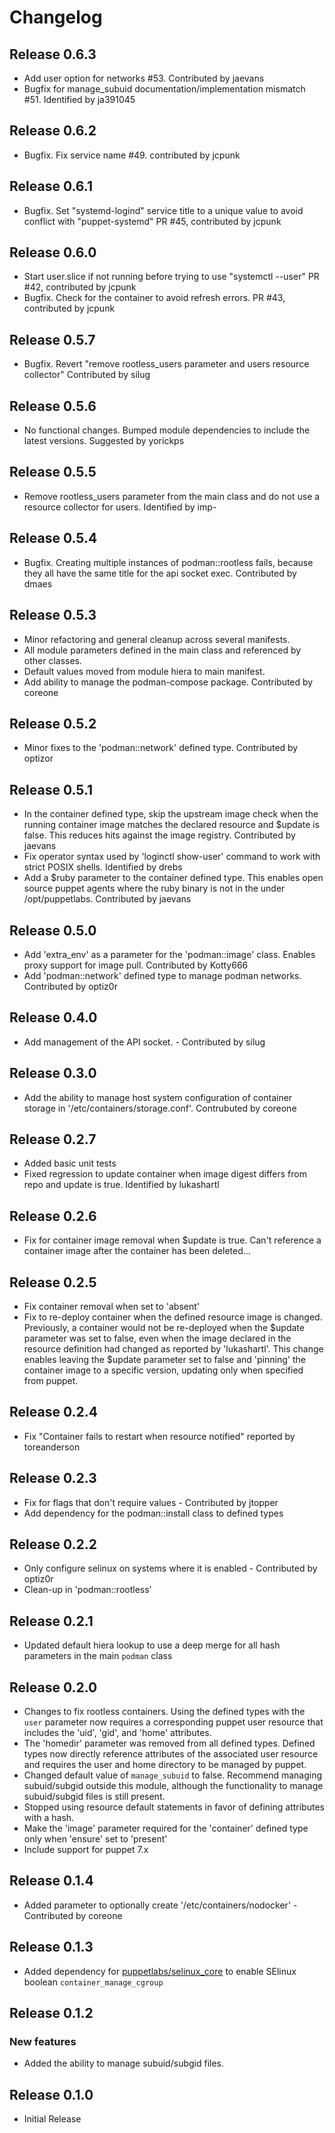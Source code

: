 # Changelog

## Release 0.6.3

 - Add user option for networks #53. Contributed by jaevans
 - Bugfix for manage_subuid documentation/implementation mismatch #51. Identified by ja391045

## Release 0.6.2

- Bugfix. Fix service name #49. contributed by jcpunk

## Release 0.6.1

- Bugfix. Set "systemd-logind" service title to a unique value to avoid conflict with "puppet-systemd"
  PR #45, contributed by jcpunk

## Release 0.6.0

- Start user.slice if not running before trying to use "systemctl --user" PR #42, contributed by jcpunk
- Bugfix. Check for the container to avoid refresh errors. PR #43, contributed by jcpunk

## Release 0.5.7

- Bugfix. Revert "remove rootless_users parameter and users resource collector" Contributed by silug

## Release 0.5.6

- No functional changes.  Bumped module dependencies to include the latest versions.  Suggested by yorickps

## Release 0.5.5

- Remove rootless_users parameter from the main class and do not use a resource collector for users. Identified by imp-

## Release 0.5.4

- Bugfix. Creating multiple instances of podman::rootless fails, because they all have the same title for the api socket exec.
  Contributed by dmaes

## Release 0.5.3

- Minor refactoring and general cleanup across several manifests.
- All module parameters defined in the main class and referenced by other classes.
- Default values moved from module hiera to main manifest.
- Add ability to manage the podman-compose package.  Contributed by coreone

## Release 0.5.2

- Minor fixes to the 'podman::network' defined type.  Contributed by optizor

## Release 0.5.1

- In the container defined type, skip the upstream image check when the running container image matches the
  declared resource and $update is false.  This reduces hits against the image registry.  Contributed by jaevans
- Fix operator syntax used by 'loginctl show-user' command to work with strict POSIX shells.  Identified by drebs
- Add a $ruby parameter to the container defined type.  This enables open source puppet agents where the ruby
  binary is not in the under /opt/puppetlabs.  Contributed by jaevans

## Release 0.5.0

- Add 'extra_env' as a parameter for the 'podman::image' class.  Enables proxy support for image pull. Contributed by Kotty666
- Add 'podman::network' defined type to manage podman networks.  Contributed by optiz0r

## Release 0.4.0

- Add management of the API socket. - Contributed by silug

## Release 0.3.0

- Add the ability to manage host system configuration of container storage in '/etc/containers/storage.conf'.
  Contrubuted by coreone

## Release 0.2.7

- Added basic unit tests
- Fixed regression to update container when image digest differs from repo and update is true.  Identified by lukashartl

## Release 0.2.6

- Fix for container image removal when $update is true.  Can't reference a container image after the
  container has been deleted...

## Release 0.2.5

- Fix container removal when set to 'absent'
- Fix to re-deploy container when the defined resource image is changed.  Previously, a container would
  not be re-deployed when the $update parameter was set to false, even when the image declared in the
  resource definition had changed as reported by 'lukashartl'.  This change enables leaving the $update
  parameter set to false and 'pinning' the container image to a specific version, updating only when
  specified from puppet.

## Release 0.2.4

- Fix "Container fails to restart when resource notified" reported by toreanderson

## Release 0.2.3

- Fix for flags that don't require values - Contributed by jtopper
- Add dependency for the podman::install class to defined types

## Release 0.2.2

* Only configure selinux on systems where it is enabled - Contributed by optiz0r
* Clean-up in 'podman::rootless'

## Release 0.2.1

* Updated default hiera lookup to use a deep merge for all hash parameters in the main `podman` class

## Release 0.2.0

* Changes to fix rootless containers.  Using the defined types with the `user` parameter now requires a
  corresponding puppet user resource that includes the 'uid', 'gid', and 'home' attributes.
* The 'homedir' parameter was removed from all defined types.  Defined types now directly reference attributes
  of the associated user resource and requires the user and home directory to be managed by puppet.
* Changed default value of `manage_subuid` to false.  Recommend managing subuid/subgid outside this module,
  although the functionality to manage subuid/subgid files is still present.
* Stopped using resource default statements in favor of defining attributes with a hash.
* Make the 'image' parameter required for the 'container' defined type only when 'ensure' set to 'present'
* Include support for puppet 7.x

## Release 0.1.4

* Added parameter to optionally create '/etc/containers/nodocker' - Contributed by coreone

## Release 0.1.3

* Added dependency for [puppetlabs/selinux_core](https://forge.puppet.com/puppetlabs/selinux_core) to enable
  SElinux boolean `container_manage_cgroup`

## Release 0.1.2

### New features
* Added the ability to manage subuid/subgid files.

## Release 0.1.0

* Initial Release
